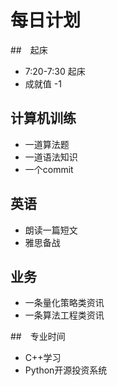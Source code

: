 # 每日计划

##　起床

- 7:20-7:30 起床
- 成就值 -1

## 计算机训练

- 一道算法题
- 一道语法知识
- 一个commit

## 英语

- 朗读一篇短文
- 雅思备战

## 业务

- 一条量化策略类资讯
- 一条算法工程类资讯

##　专业时间

- C++学习
- Python开源投资系统